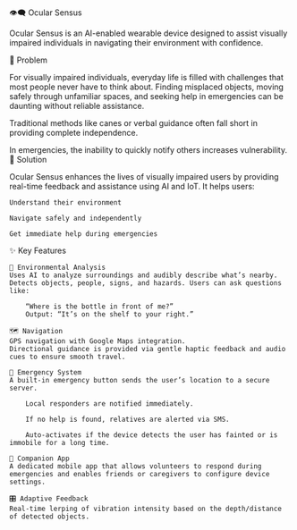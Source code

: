 👁️‍🗨️ Ocular Sensus

Ocular Sensus is an AI-enabled wearable device designed to assist visually impaired individuals in navigating their environment with confidence.

🧩 Problem

For visually impaired individuals, everyday life is filled with challenges that most people never have to think about.
Finding misplaced objects, moving safely through unfamiliar spaces, and seeking help in emergencies can be daunting without reliable assistance.

Traditional methods like canes or verbal guidance often fall short in providing complete independence.

In emergencies, the inability to quickly notify others increases vulnerability.
🚀 Solution

Ocular Sensus enhances the lives of visually impaired users by providing real-time feedback and assistance using AI and IoT. It helps users:

    Understand their environment

    Navigate safely and independently

    Get immediate help during emergencies

✨ Key Features

    🧠 Environmental Analysis
    Uses AI to analyze surroundings and audibly describe what’s nearby.
    Detects objects, people, signs, and hazards. Users can ask questions like:

        “Where is the bottle in front of me?”
        Output: “It’s on the shelf to your right.”

    🗺️ Navigation
    GPS navigation with Google Maps integration.
    Directional guidance is provided via gentle haptic feedback and audio cues to ensure smooth travel.

    🚨 Emergency System
    A built-in emergency button sends the user’s location to a secure server.

        Local responders are notified immediately.

        If no help is found, relatives are alerted via SMS.

        Auto-activates if the device detects the user has fainted or is immobile for a long time.

    📱 Companion App
    A dedicated mobile app that allows volunteers to respond during emergencies and enables friends or caregivers to configure device settings.

    🎛️ Adaptive Feedback
    Real-time lerping of vibration intensity based on the depth/distance of detected objects.